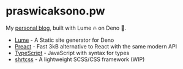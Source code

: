 # praswicaksono.pw

My [personal blog](https://praswicaksono.pw/), built with Lume 🔥 on Deno 🦕.

- [Lume](https://lume.land/) - A Static site generator for Deno
- [Preact](https://preactjs.com/) - Fast 3kB alternative to React with the same
  modern API
- [TypeScript](https://www.typescriptlang.org/) - JavaScript with syntax for
  types
- [shrtcss](https://github.com/jrson83/shrtcss) - A lightweight SCSS/CSS
  framework (WIP)
